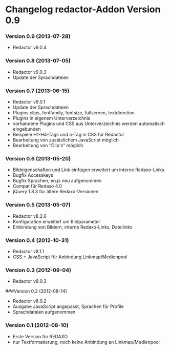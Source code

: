 Changelog redactor-Addon Version 0.9
====================================

### Version 0.9 (2013-07-28)

* Redactor v9.0.4

### Version 0.8 (2013-07-05)

* Redactor v9.0.3
* Update der Sprachdateien

### Version 0.7 (2013-06-15)

* Redactor v9.0.1
* Update der Sprachdateien
* Plugins clips, fontfamily, fontsize, fullscreen, textdirection
* Plugins in eigenem Unterverzeichnis
* vorhandene Plugins und CSS aus Unterverzeichnis werden automatisch eingebunden
* Beispiele H1-H4-Tags und a-Tag in CSS für Redactor
* Bearbeitung von zusätzlichem JavaScript möglich
* Bearbeitung von "Clip's" möglich

### Version 0.6 (2013-05-20)

* Bildeigenschaften und Link einfügen erweitert um interne Redaxo-Links
* Bugfix Accesskeys
* Bugfix Sprachen, en.js neu aufgenommen
* Compat für Redaxo 4.0
* jQuery 1.8.3 für ältere Redaxo-Versionen

### Version 0.5 (2013-05-07)

* Redactor v8.2.6
* Konfiguration erweitert um Bildparameter
* Einbindung von Bildern, interne Redaxo-Links, Dateilinks
	
### Version 0.4 (2012-10-31)

* Redactor v8.1.1
* CSS + JavaScript für Anbindung Linkmap/Medienpool

### Version 0.3 (2012-09-04)

* Redactor v8.0.3

###Version 0.2 (2012-08-14)

* Redactor v8.0.2
* Ausgabe JavaScript angepasst, Sprachen für Profile
* Sprachdateien aufgenommen

### Version 0.1 (2012-08-10)

* Erste Version für REDAXO
* nur Textformatierung, noch keine Anbindung an Linkmap/Medienpool
